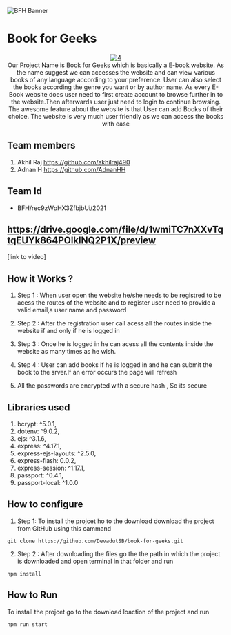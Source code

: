 ![BFH Banner](https://trello-attachments.s3.amazonaws.com/542e9c6316504d5797afbfb9/542e9c6316504d5797afbfc1/39dee8d993841943b5723510ce663233/Frame_19.png)

 # Book for Geeks
<p align="center">
  <a align="center" href="https://imgbb.com/"><img src="https://i.ibb.co/kQLj52f/4.png" alt="4"></a>
<br>
Our Project Name is Book for Geeks which  is basically a E-book website. 
As the name suggest we can accesses the website and can view various books of any language according to your preference. User can also select the books according the genre you want or by author name. 
As every E-Book website does user need to first create account to browse further in to the website.Then afterwards user just need to login to continue browsing.
The awesome feature about the website is that User can  add Books of their choice. The website is very much user friendly as we can access the books with ease
</p>

## Team members
1. Akhil Raj https://github.com/akhilraj490
2.  Adnan H https://github.com/AdnanHH
## Team Id
- BFH/rec9zWpHX3ZfbjbUi/2021
## https://drive.google.com/file/d/1wmiTC7nXXvTqtqEUYk864POlklNQ2P1X/preview
[link to video]
## How it Works ?

1. Step 1 : When user open the website he/she needs to be registred to be acess the routes of the website and to register user need to provide a valid email,a user name and password

2. Step 2 : After the registration user call acess all the routes inside the website if and only if he is logged in 

3. Step 3 : Once he is logged in he can acess all the contents inside the website as many times as he wish.

4.  Step 4 : User can add books if he is logged in and he can submit the book to the srver.If an error occurs the page will refresh

5. All the passwords are encrypted with a secure hash , So its secure 
## Libraries used
1. bcrypt: ^5.0.1,
2. dotenv: ^9.0.2,
3. ejs: ^3.1.6,
4. express: ^4.17.1,
5. express-ejs-layouts: ^2.5.0,
6. express-flash: 0.0.2,
7. express-session: ^1.17.1,
8. passport: ^0.4.1,
9. passport-local: ^1.0.0
## How to configure

1. Step 1:  To install the projcet ho to the download download the project from GitHub using this cammand
```console
git clone https://github.com/DevadutSB/book-for-geeks.git
```
2. Step 2 : After downloading the files go the the path in which the project is downloaded and open terminal in that folder and run 
```console
npm install
```

## How to Run
To install the projcet go to the download loaction of the project and run
```console
npm run start 
```
